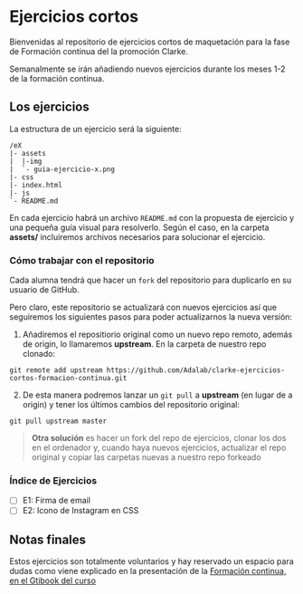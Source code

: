  # Ejercicios cortos
Bienvenidas al repositorio de ejercicios cortos de maquetación para la fase de Formación continua del la promoción Clarke.

Semanalmente se irán añadiendo nuevos ejercicios durante los meses 1-2 de la formación continua.

## Los ejercicios
La estructura de un ejercicio será la siguiente:  
```
/eX
|- assets
|  |-img
|  `- guia-ejercicio-x.png
|- css
|- index.html
|- js
`- README.md
```

En cada ejercicio habrá un archivo `README.md` con la propuesta de ejercicio y una pequeña guía visual para resolverlo.
Según el caso, en la carpeta **assets/** incluiremos archivos necesarios para solucionar el ejercicio.

### Cómo trabajar con el repositorio
Cada alumna tendrá que hacer un `fork` del repositorio para duplicarlo en su usuario de GitHub.

Pero claro, este repositorio se actualizará con nuevos ejercicios así que seguiremos los siguientes pasos para poder actualizarnos la nueva versión:
1. Añadiremos el repositiorio original como un nuevo repo remoto, además de origin, lo llamaremos **upstream**. En la carpeta de nuestro repo clonado:
```
git remote add upstream https://github.com/Adalab/clarke-ejercicios-cortos-formacion-continua.git
```
2. De esta manera podremos lanzar un `git pull` a **upstream** (en lugar de a origin) y tener los últimos cambios del repositorio original:
```
git pull upstream master
```


> **Otra solución** es hacer un fork del repo de ejercicios, clonar los dos en el ordenador y, cuando haya nuevos ejercicios, actualizar el repo original y copiar las carpetas nuevas a nuestro repo forkeado

### Índice de Ejercicios
- [ ] E1: Firma de email
- [ ] E2: Icono de Instagram en CSS

## Notas finales
Estos ejercicios son totalmente voluntarios y hay reservado un espacio para dudas como viene explicado en la presentación de la [Formación continua, en el Gtibook del curso](https://adalab.gitbooks.io/curso-programacion-front-end-2018/content/formacion-continua/0_presentacion.html)

